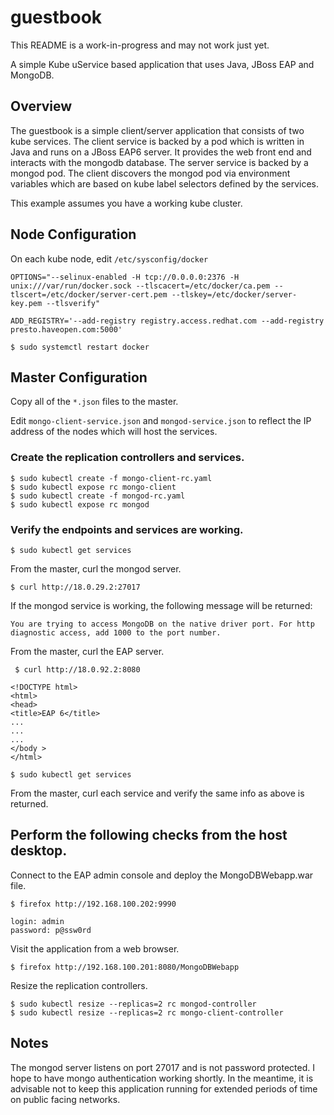 # guestbook
This README is a work-in-progress and may not work just yet.

A simple Kube uService based application that uses Java, JBoss EAP and MongoDB.

## Overview
The guestbook is a simple client/server application that consists of two kube
services. The client service is backed by a pod which is written in Java
and runs on a JBoss EAP6 server. It provides the web front end and interacts
with the mongodb database.  The server service is backed by a mongod pod.  The
client discovers the mongod pod via environment variables which are based on
kube label selectors defined by the services.

This example assumes you have a working kube cluster.

## Node Configuration
On each kube node, edit `/etc/sysconfig/docker`

`OPTIONS="--selinux-enabled -H tcp://0.0.0.0:2376 -H unix:///var/run/docker.sock --tlscacert=/etc/docker/ca.pem --tlscert=/etc/docker/server-cert.pem --tlskey=/etc/docker/server-key.pem --tlsverify"`

`ADD_REGISTRY='--add-registry registry.access.redhat.com --add-registry presto.haveopen.com:5000'`

`$ sudo systemctl restart docker`

## Master Configuration
Copy all of the `*.json` files to the master.

Edit `mongo-client-service.json` and `mongod-service.json` to reflect 
the IP address of the nodes which will host the services.

### Create the replication controllers and services.
    $ sudo kubectl create -f mongo-client-rc.yaml
    $ sudo kubectl expose rc mongo-client
    $ sudo kubectl create -f mongod-rc.yaml
    $ sudo kubectl expose rc mongod

### Verify the endpoints and services are working.
    $ sudo kubectl get services

From the master, curl the mongod server.

    $ curl http://18.0.29.2:27017

If the mongod service is working, the following message will be returned:

    You are trying to access MongoDB on the native driver port. For http 
    diagnostic access, add 1000 to the port number.

From the master, curl the EAP server.

     $ curl http://18.0.92.2:8080
    
    <!DOCTYPE html>
    <html>
    <head>
    <title>EAP 6</title>
    ...
    ...
    ...
    </body >
    </html>

    $ sudo kubectl get services

From the master, curl each service and verify the same info as 
above is returned.

## Perform the following checks from the host desktop.
Connect to the EAP admin console and deploy the MongoDBWebapp.war file.

    $ firefox http://192.168.100.202:9990

    login: admin
    password: p@ssw0rd

Visit the application from a web browser.

    $ firefox http://192.168.100.201:8080/MongoDBWebapp

Resize the replication controllers.

    $ sudo kubectl resize --replicas=2 rc mongod-controller
    $ sudo kubectl resize --replicas=2 rc mongo-client-controller

## Notes
The mongod server listens on port 27017 and is not password protected.
I hope to have mongo authentication working shortly.
In the meantime, it is advisable not to keep this application running 
for extended periods of time on public facing networks. 

